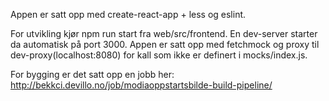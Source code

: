 Appen er satt opp med create-react-app + less og eslint.

For utvikling kjør npm run start fra web/src/frontend. En dev-server starter da automatisk på port 3000. 
Appen er satt opp med fetchmock og proxy til dev-proxy(localhost:8080) for kall som ikke er definert i mocks/index.js.

For bygging er det satt opp en jobb her: http://bekkci.devillo.no/job/modiaoppstartsbilde-build-pipeline/